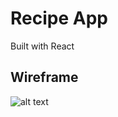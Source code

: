 # Recipe App
Built with React 

## Wireframe
![alt text](https://i.imgur.com/yBrhUov.png "Homepage")
